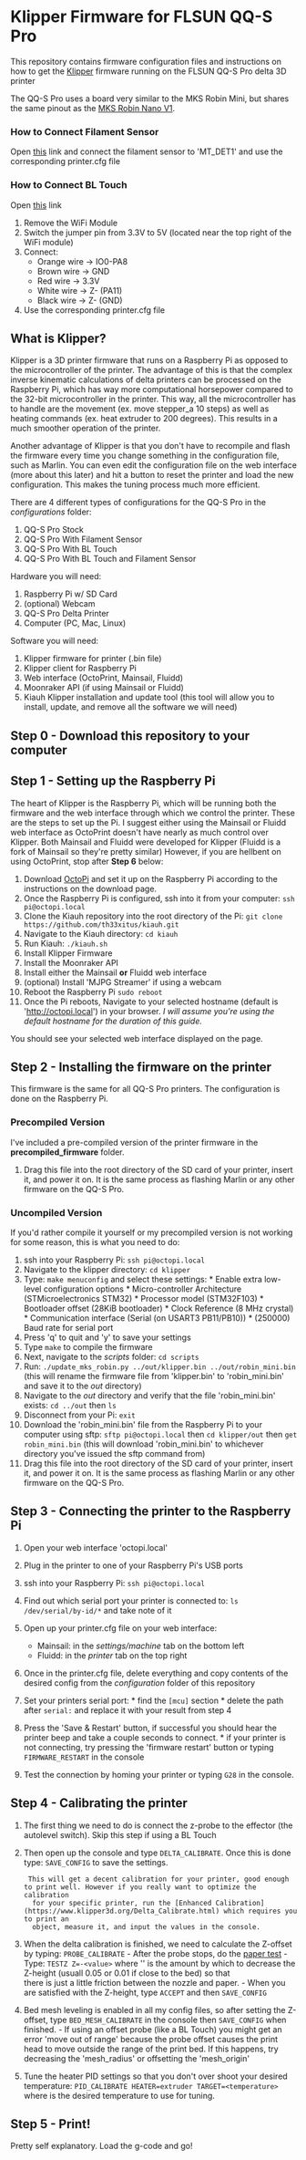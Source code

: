 # Klipper Firmware for FLSUN QQ-S Pro
This repository contains firmware configuration files and instructions on how to get the [Klipper](https://www.klipper3d.org/) firmware running on the FLSUN QQ-S Pro delta 3D printer

The QQ-S Pro uses a board very similar to the MKS Robin Mini, but shares the same pinout as the [MKS Robin Nano V1](https://github.com/makerbase-mks/MKS-Robin-Nano-V1.X/blob/master/hardware/MKS%20Robin%20Nano%20V1.1_001/MKS%20Robin%20Nano%20V1.1_001%20PIN.pdf).


### How to Connect Filament Sensor
Open [this](https://github.com/makerbase-mks/MKS-Robin-Nano-V1.X/blob/master/hardware/MKS%20Robin%20Nano%20V1.1_001/MKS%20Robin%20Nano%20V1.1_001%20PIN.pdf) link and connect the filament sensor to 'MT_DET1' and use the corresponding printer.cfg file

### How to Connect BL Touch
Open [this](https://github.com/makerbase-mks/MKS-Robin-Nano-V1.X/blob/master/hardware/MKS%20Robin%20Nano%20V1.1_001/MKS%20Robin%20Nano%20V1.1_001%20PIN.pdf) link

1. Remove the WiFi Module
2. Switch the jumper pin from 3.3V to 5V (located near the top right of the WiFi module)
3. Connect:
   - Orange wire -> IO0-PA8
   - Brown wire -> GND
   - Red wire -> 3.3V
   - White wire -> Z- (PA11)
   - Black wire -> Z- (GND)
4. Use the corresponding printer.cfg file



## What is Klipper?

Klipper is a 3D printer firmware that runs on a Raspberry Pi as opposed to the microcontroller of the printer.
The advantage of this is that the complex inverse kinematic calculations of delta printers can be processed on the
Raspberry Pi, which has way more computational horsepower compared to the 32-bit microcontroller in the printer.
This way, all the microcontroller has to handle are the movement (ex. move stepper_a 10 steps) as well as heating commands
(ex. heat extruder to 200 degrees). This results in a much smoother operation of the printer.

Another advantage of Klipper is that you don't have to recompile and flash the firmware every time you change something in
the configuration file, such as Marlin. You can even edit the configuration file on the web interface (more about this later)
and hit a button to reset the printer and load the new configuration. This makes the tuning process much more efficient.

There are 4 different types of configurations for the QQ-S Pro in the *configurations* folder:

1. QQ-S Pro Stock
2. QQ-S Pro With Filament Sensor
3. QQ-S Pro With BL Touch
4. QQ-S Pro With BL Touch and Filament Sensor

Hardware you will need:

1. Raspberry Pi w/ SD Card
2. (optional) Webcam
3. QQ-S Pro Delta Printer
4. Computer (PC, Mac, Linux)

Software you will need:

1. Klipper firmware for printer (.bin file)
2. Klipper client for Raspberry Pi
3. Web interface (OctoPrint, Mainsail, Fluidd)
4. Moonraker API (if using Mainsail or Fluidd)
5. Kiauh Klipper installation and update tool (this tool will allow you to install, update, and remove all the software we will need)

## Step 0 - Download this repository to your computer


## Step 1 - Setting up the Raspberry Pi

The heart of Klipper is the Raspberry Pi, which will be running both the firmware and the web interface through which we control the printer.
These are the steps to set up the Pi. I suggest either using the Mainsail or Fluidd web interface as OctoPrint doesn't have nearly as much control
over Klipper. Both Mainsail and Fluidd were developed for Klipper (Fluidd is a fork of Mainsail so they're pretty similar) However, if you are
hellbent on using OctoPrint, stop after **Step 6** below:

1. Download [OctoPi](https://octoprint.org/download/) and set it up on the Raspberry Pi according to the instructions on the download page.
2. Once the Raspberry Pi is configured, ssh into it from your computer: `ssh pi@octopi.local`
3. Clone the Kiauh repository into the root directory of the Pi: `git clone https://github.com/th33xitus/kiauh.git`
4. Navigate to the Kiauh directory: `cd kiauh`
5. Run Kiauh: `./kiauh.sh`
6. Install Klipper Firmware
7. Install the Moonraker API
8. Install either the Mainsail **or** Fluidd web interface
9. (optional) Install 'MJPG Streamer' if using a webcam
10. Reboot the Raspberry Pi `sudo reboot`
11. Once the Pi reboots, Navigate to your selected hostname (default is 'http://octopi.local') in your browser. *I will assume you're using the     default hostname for the duration of this guide.*

You should see your selected web interface displayed on the page.


## Step 2 - Installing the firmware on the printer

This firmware is the same for all QQ-S Pro printers. The configuration is done
on the Raspberry Pi.

### Precompiled Version
I've included a pre-compiled version of the printer firmware in the **precompiled_firmware** folder.

1. Drag this file into the root directory of the SD card of your printer, insert it, and power it on. It is the same process as flashing Marlin or any other firmware on the QQ-S Pro.

### Uncompiled Version
If you'd rather compile it yourself or my precompiled version is not working for some reason, this is what you need to do:

1. ssh into your Raspberry Pi: `ssh pi@octopi.local`
2. Navigate to the klipper directory: `cd klipper`
3. Type: `make menuconfig` and select these settings:
        * Enable extra low-level configuration options
             * Micro-controller Architecture (STMicroelectronics STM32)
             * Processor model (STM32F103)
             * Bootloader offset (28KiB bootloader)
             * Clock Reference (8 MHz crystal)
             * Communication interface (Serial (on USART3 PB11/PB10))
       * (250000) Baud rate for serial port
4. Press 'q' to quit and 'y' to save your settings
5. Type `make` to compile the firmware
6. Next, navigate to the *scripts* folder: `cd scripts`
7. Run: `./update_mks_robin.py ../out/klipper.bin ../out/robin_mini.bin` (this will rename the firmware file from 'klipper.bin' to 'robin_mini.bin'
   and save it to the *out* directory)
8. Navigate to the *out* directory and verify that the file 'robin_mini.bin' exists: `cd ../out` then `ls`
9. Disconnect from your Pi: `exit`
10. Download the 'robin_mini.bin' file from the Raspberry Pi to your computer using sftp: `sftp pi@octopi.local` then `cd klipper/out` then `get robin_mini.bin` (this will download 'robin_mini.bin' to whichever directory you've issued the sftp command from)
11. Drag this file into the root directory of the SD card of your printer, insert it, and power it on. It is the same process as flashing Marlin or any other firmware on the QQ-S Pro.


## Step 3 -  Connecting the printer to the Raspberry Pi

1. Open your web interface 'octopi.local'
2. Plug in the printer to one of your Raspberry Pi's USB ports
3. ssh into your Raspberry Pi: `ssh pi@octopi.local`
4. Find out which serial port your printer is connected to: `ls /dev/serial/by-id/*` and take note of it
5. Open up your printer.cfg file on your web interface:
   - Mainsail: in the *settings/machine* tab on the bottom left
   - Fluidd: in the *printer* tab on the top right
6. Once in the printer.cfg file, delete everything and copy contents of the desired config from the *configuration* folder of this repository
7. Set your printers serial port:
       * find the `[mcu]` section
       * delete the path after `serial:` and replace it with your result from step 4

8. Press the 'Save & Restart' button, if successful you should hear the printer beep and take a couple seconds to connect.
       * if your printer is not connecting, try pressing the 'firmware restart' button or typing `FIRMWARE_RESTART` in the console
9. Test the connection by homing your printer or typing `G28` in the console.


## Step 4 - Calibrating the printer

1. The first thing we need to do is connect the z-probe to the effector (the autolevel switch). Skip this step if using a BL Touch
2. Then open up the console and type `DELTA_CALIBRATE`. Once this is done type: `SAVE_CONFIG` to save the settings.

        This will get a decent calibration for your printer, good enough to print well. However if you really want to optimize the calibration
         for your specific printer, run the [Enhanced Calibration](https://www.klipper3d.org/Delta_Calibrate.html) which requires you to print an
         object, measure it, and input the values in the console.
3. When the delta calibration is finished, we need to calculate the Z-offset by typing: `PROBE_CALIBRATE`
       - After the probe stops, do the [paper test](https://www.klipper3d.org/Bed_Level.html#the-paper-test)
       - Type: `TESTZ Z=-<value>` where '<value>' is the amount by which to decrease the Z-height (usuall 0.05 or 0.01 if close to the bed) so that    
         there is just a little friction between the nozzle and paper.
       - When you are satisfied with the Z-height, type `ACCEPT` and then `SAVE_CONFIG`
4. Bed mesh leveling is enabled in all my config files, so after setting the Z-offset, type `BED_MESH_CALIBRATE` in the console then `SAVE_CONFIG`
   when finished.
       - If using an offset probe (like a BL Touch) you might get an error 'move out of range' because the probe offset causes the print head to
         move outside the range of the print bed. If this happens, try decreasing the 'mesh_radius' or offsetting the 'mesh_origin'
5. Tune the heater PID settings so that you don't over shoot your desired temperature: `PID_CALIBRATE HEATER=extruder TARGET=<temperature>` where
   <temperature> is the desired temperature to use for tuning.

## Step 5 - Print!

Pretty self explanatory. Load the g-code and go!
